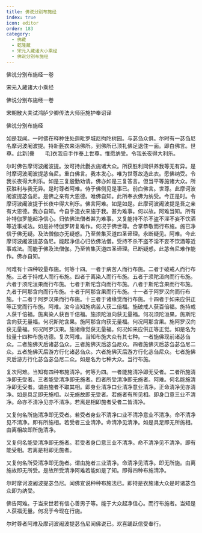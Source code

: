 ```yaml
---
title: 佛说分别布施经
index: true
icon: editor
order: 183
category:
  - 佛藏
  - 乾隆藏
  - 宋元入藏诸大小乘经
  - 佛说分别布施经
---
```


佛说分别布施经一卷  

宋元入藏诸大小乘经  

佛说分别布施经一卷  

宋朝散大夫试鸿胪少卿传法大师臣施护奉诏译  

佛说分别布施经  

如是我闻。一时佛在释种住处迦毗罗城尼拘陀树园。与苾刍众俱。尔时有一苾刍尼名摩诃波阇波提。持新氎衣来诣佛所。到佛所已顶礼佛足退住一面。即白佛言。世尊。此新[疊　　毛]衣我自手作奉上世尊。惟愿纳受。令我长夜得大利乐。  

尔时佛告摩诃波阇波提。汝可持此氎衣施诸大众。所获胜利同供养我等无有异。是时摩诃波阇波提苾刍尼。重白佛言。我本发心。唯为世尊故造此衣。愿佛纳受。令我长夜得大利乐。如是三复殷勤劝请。佛亦如是三复答言。但当平等施诸大众。所获胜利与我无异。是时尊者阿难。侍于佛侧见是事已。前白佛言。世尊。此摩诃波阇波提苾刍尼。是佛之亲有大恩德。唯佛自知。此所奉衣佛为纳受。今正是时。令摩诃波阇波提于长夜中得大利乐。佛言阿难。如是如是。此摩诃波阇波提是吾之亲有大恩德。我亦自知。今自手造衣来施于我。甚为难事。何以故。阿难当知。所有补特伽罗能起净信心。归依佛法僧者甚为难事。又复能持不杀不盗不淫不妄不饮酒等近事戒法。如是补特伽罗转复难作。何况于佛世尊。合掌恭敬而行布施。施已净信于佛无疑。及法僧伽亦无疑惑。乃至苦集灭道四圣谛理。永断疑见。阿难。今此摩诃波阇波提苾刍尼。能起净信心归依佛法僧。受持不杀不盗不淫不妄不饮酒等近事戒法。而能于佛及法僧伽。乃至苦集灭道四圣谛理。已断疑惑。此苾刍尼难作能作。佛亦自知。  

阿难有十四种较量布施。何等十四。一者于病苦人而行布施。二者于破戒人而行布施。三者于持戒人而行布施。四者于离染人而行布施。五者于须陀洹向而行布施。六者于须陀洹果而行布施。七者于斯陀含向而行布施。八者于斯陀含果而行布施。九者于阿那含向而行布施。十者于阿那含果而行布施。十一者于阿罗汉向而行布施。十二者于阿罗汉果而行布施。十三者于诸缘觉而行布施。十四者于如来应供正等正觉而行布施。阿难。汝今当知施病苦人获二倍福。施破戒人获百倍福。施持戒人获千倍福。施离染人获百千倍福。施须陀洹向获无量福。何况须陀洹果。施斯陀含向获无量福。何况斯陀含果。施阿那含向获无量福。何况阿那含果。施阿罗汉向获无量福。何况阿罗汉果。施诸缘觉获无量福。何况如来应供正等正觉。如是名为较量十四种布施功德。复次阿难。当知布施大众有其七种。一者施佛现前诸苾刍众。二者施佛灭后诸苾刍众。三者施佛灭后苾刍尼众。四者施佛灭后苾刍苾刍尼二众。五者施佛灭后游方行化诸苾刍众。六者施佛灭后游方行化苾刍尼众。七者施佛灭后游方行化苾刍苾刍尼二众。如是名为七种大众。当行布施。  

复次阿难。当知有四种布施清净。何等为四。一者能施清净即无受者。二者所施清净即无受者。三者能受清净即无施者。四者所受清净即无施者。阿难。何名能施清净即无受者。谓由施者不取其相。即身业清净口业清净意业清净。正命清净见亦清净。如是具足即无施相。以无施故即无受者。若施者有所见相。即身口意三业不清净。命亦不清净见亦不清净。若离是相即施者受者二皆清净。  

又复何名所施清净即无受者。若受者身业不清净口业不清净意业不清净。命不清净见不清净。即有所施相。若受者三业清净。命清净见清净。如是具足即无所施相。由离相故即所施清净。  

又复何名能受清净即无施者。若受者身口意三业不清净。命不清净见不清净。即有能受相。若离是相即无施者。  

又复何名所受清净即无施者。谓由施者三业清净。命清净见清净。即无所施。由离施故即无所受。是故所受清净阿难若能如是了知。即得四种布施清净。  

尔时摩诃波阇波提苾刍尼。闻佛宣说种种布施法已。即持是衣施诸大众是时诸苾刍众即为纳受。  

佛告阿难。于当来世若有信心善男子等。能于大众起净信心。而行布施者。当知是人获福无量。何况于今现在行施。  

尔时尊者阿难及摩诃波阇波提苾刍尼闻佛说已。欢喜踊跃信受奉行。  
